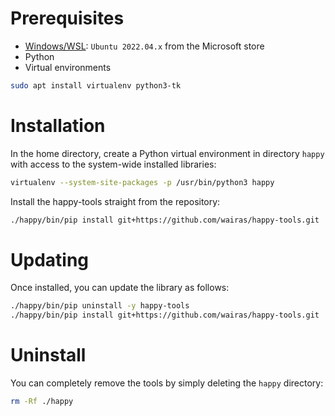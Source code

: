 # Prerequisites

* [Windows/WSL](../wsl2.md): `Ubuntu 2022.04.x` from the Microsoft store
* Python
* Virtual environments

```bash
sudo apt install virtualenv python3-tk
```

# Installation

In the home directory, create a Python virtual environment in directory `happy` 
with access to the system-wide installed libraries:

```bash
virtualenv --system-site-packages -p /usr/bin/python3 happy
```

Install the happy-tools straight from the repository:

```bash
./happy/bin/pip install git+https://github.com/wairas/happy-tools.git
```

# Updating

Once installed, you can update the library as follows:

```bash
./happy/bin/pip uninstall -y happy-tools
./happy/bin/pip install git+https://github.com/wairas/happy-tools.git
```

# Uninstall

You can completely remove the tools by simply deleting the `happy` directory:

```bash
rm -Rf ./happy
```
